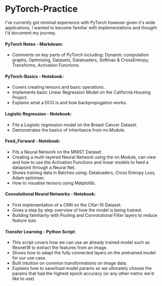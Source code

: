 # PyTorch-Practice

I've currently got minimal experience with PyTorch however given it's wide applications, I wanted to become familiar with implementations and thought I'd document my journey. 

#### PyTorch Notes - Markdown:

- Comments on key parts of PyTorch including: Dynamic computation graphs, Optimising, Datasets, Dataloaders, Softmax & CrossEntropy, Transforms, Activation Functions. 

#### PyTorch-Basics - Notebook:

- Covers creating tensors and basic operations. 
- Implements basic Linear Regression Model on the California Housing Project. 
- Explains what a DCG is and how backpropogation works. 

#### Logistic Regression - Notebook: 

- Fits a Logisitc regression model on the Breast Cancer Dataset.
- Demonstrates the basics of inheritance from nn.Module. 

#### Feed_Forward - Notebook: 

- Fits a Neural Network on the MNIST Dataset. 
- Creating a multi-layered Neural Network using the nn.Module, can view and how to use the Activation Functions and linear models to feed a datapoint through a Neural Net. 
- Shows training data in Batches using: Dataloaders, Cross Entropy Loss, Adam optimiser. 
- How to visualise tensors using Matplotlib. 

#### Convolutional Neural Networks - Notebook: 

- First implementation of a CNN on the Cifar-10 Dataset. 
- Gives a step by step overview of how the model is being trained. 
- Building familiarity with Pooling and Convolutional Filter layers to reduce feature size. 


#### Transfer Learning - Python Script: 

- This script covers how we can use an already trained model such as Resnet18 to extract the features from an image. 
- Shows how to adapt the fully connected layers on the pretrained model for our use case. 
- Built intuition on common transformations on image data. 
- Explains how to save/load model params so we ultimately choose the params that had the highest epoch accuracy (or any other metric we'd like to use)